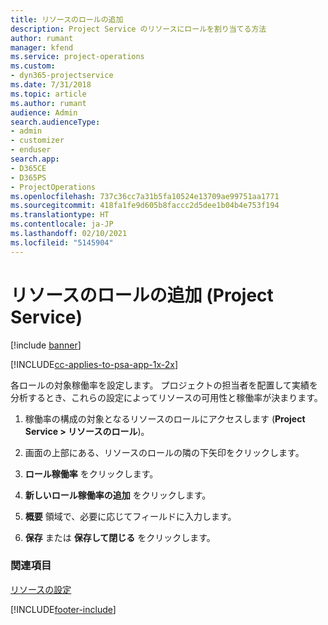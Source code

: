 ```yaml
---
title: リソースのロールの追加
description: Project Service のリソースにロールを割り当てる方法
author: rumant
manager: kfend
ms.service: project-operations
ms.custom:
- dyn365-projectservice
ms.date: 7/31/2018
ms.topic: article
ms.author: rumant
audience: Admin
search.audienceType:
- admin
- customizer
- enduser
search.app:
- D365CE
- D365PS
- ProjectOperations
ms.openlocfilehash: 737c36cc7a31b5fa10524e13709ae99751aa1771
ms.sourcegitcommit: 418fa1fe9d605b8faccc2d5dee1b04b4e753f194
ms.translationtype: HT
ms.contentlocale: ja-JP
ms.lasthandoff: 02/10/2021
ms.locfileid: "5145904"
---
```

# <a name="add-resource-roles-project-service"></a>リソースのロールの追加 (Project Service)

[!include [banner](../includes/psa-now-project-operations.md)]

[!INCLUDE[cc-applies-to-psa-app-1x-2x](../includes/cc-applies-to-psa-app-1x-2x.md)]

各ロールの対象稼働率を設定します。 プロジェクトの担当者を配置して実績を分析するとき、これらの設定によってリソースの可用性と稼働率が決まります。  
  
1.  稼働率の構成の対象となるリソースのロールにアクセスします (**Project Service > リソースのロール**)。  
  
2.  画面の上部にある、リソースのロールの隣の下矢印をクリックします。  
  
3.  **ロール稼働率** をクリックします。  
  
4.  **新しいロール稼働率の追加** をクリックします。  
  
5.  **概要** 領域で、必要に応じてフィールドに入力します。  
  
6.  **保存** または **保存して閉じる** をクリックします。  
  
### <a name="see-also"></a>関連項目  
 [リソースの設定](../psa/set-up-resources.md)


[!INCLUDE[footer-include](../includes/footer-banner.md)]